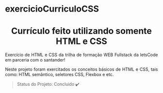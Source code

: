 # exercicioCurriculoCSS
<h1 align="center"> Currículo feito utilizando somente HTML e CSS </h1>
<p align="justify"> Exercício de HTML e CSS da trilha de formação WEB Fullstack da letsCode em parceria com o santander! </p>

<p align="justify"> Neste projeto foram exercitados os conceitos básicos de HTML e CSS, tais como: HTML semântico, seletores CSS, Flexbox e etc. </p>

> Status do Projeto: Concluido :heavy_check_mark:

